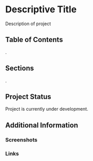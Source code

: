 # Descriptive Title

Description of project

## Table of Contents

.

## Sections

.

## Project Status

Project is currently under development.

## Additional Information

### Screenshots

### Links
